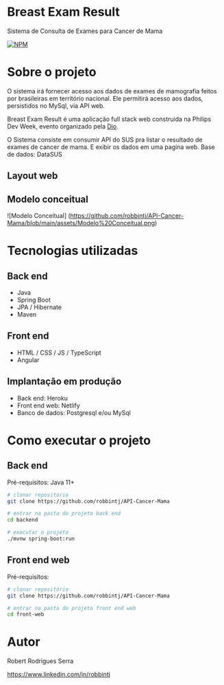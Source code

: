 # Breast Exam Result
Sistema de Consulta de Exames para Cancer de Mama

[![NPM](https://img.shields.io/npm/l/react)](https://github.com/robbintj/API-Cancer-Mama/blob/main/LICENSE) 

# Sobre o projeto
O sistema irá fornecer acesso aos dados de exames de mamografia feitos por brasileiras em território  nacional. Ele permitirá  acesso aos dados, persistidos no MySql, via API web.



Breast Exam Result é uma aplicação full stack web construida na Philips Dev Week,  evento organizado pela [Dio](https://web.dio.me "Site da Dio").

O Sistema consiste em consumir API do SUS pra listar o resultado de exames de cancer de mama. E exibir os dados em uma pagina web. 
Base de dados: DataSUS

## Layout web


## Modelo conceitual
![Modelo Conceitual] (https://github.com/robbintj/API-Cancer-Mama/blob/main/assets/Modelo%20Conceitual.png)


# Tecnologias utilizadas
## Back end
- Java
- Spring Boot
- JPA / Hibernate
- Maven
## Front end
- HTML / CSS / JS / TypeScript
- Angular

## Implantação em produção
- Back end: Heroku
- Front end web: Netlify
- Banco de dados: Postgresql e/ou MySql

# Como executar o projeto

## Back end
Pré-requisitos: Java 11+

```bash
# clonar repositório
git clone https://github.com/robbintj/API-Cancer-Mama

# entrar na pasta do projeto back end
cd backend

# executar o projeto
./mvnw spring-boot:run
```

## Front end web
Pré-requisitos: 

```bash
# clonar repositório
git clone https://github.com/robbintj/API-Cancer-Mama

# entrar na pasta do projeto front end web
cd front-web

```

# Autor

Robert Rodrigues Serra

https://www.linkedin.com/in/robbintj

